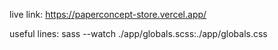 live link:
https://paperconcept-store.vercel.app/

useful lines:
sass --watch ./app/globals.scss:./app/globals.css
